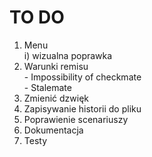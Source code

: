 # TO DO
1. Menu <br/>
  i) wizualna poprawka
3. Warunki remisu<br/>
<t/>- Impossibility of checkmate<br/>
<t/>- Stalemate<br/>
6. Zmienić dzwięk <br/>
7. Zapisywanie historii do pliku <br/>
8. Poprawienie scenariuszy <br/>
9. Dokumentacja <br/>
10. Testy <br/>
